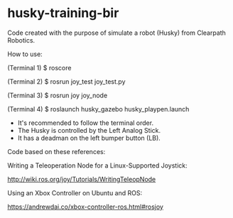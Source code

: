 # husky-training-bir

Code created with the purpose of simulate a robot (Husky) from Clearpath Robotics.

How to use:

(Terminal 1) $ roscore

(Terminal 2) $ rosrun joy_test joy_test.py

(Terminal 3) $ rosrun joy joy_node

(Terminal 4) $ roslaunch husky_gazebo husky_playpen.launch

* It's recommended to follow the terminal order.
* The Husky is controlled by the Left Analog Stick.
* It has a deadman on the left bumper button (LB).

Code based on these references:


Writing a Teleoperation Node for a Linux-Supported Joystick:

http://wiki.ros.org/joy/Tutorials/WritingTeleopNode

Using an Xbox Controller on Ubuntu and ROS:

https://andrewdai.co/xbox-controller-ros.html#rosjoy
